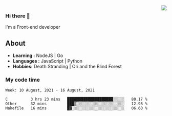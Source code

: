 <img align='right' src="https://github-readme-stats.vercel.app/api?username=strugglebak&show_icons=true">

### Hi there 👋

I'm a Front-end developer

## About

-  **Learning :** NodeJS | Go
-  **Languages :** JavaScript | Python
-  **Hobbies:** Death Stranding | Ori and the Blind Forest

### My code time

<!--START_SECTION:waka-->
```text
Week: 10 August, 2021 - 16 August, 2021

C          3 hrs 23 mins   ████████████████████░░░░░   80.17 % 
Other      32 mins         ███▒░░░░░░░░░░░░░░░░░░░░░   12.98 % 
Makefile   16 mins         █▓░░░░░░░░░░░░░░░░░░░░░░░   06.60 % 
```
<!--END_SECTION:waka-->
